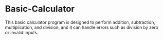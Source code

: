 # Basic-Calculator
This basic calculator program is designed to perform addition, subtraction, multiplication, and division, and it can handle errors such as division by zero or invalid inputs.
